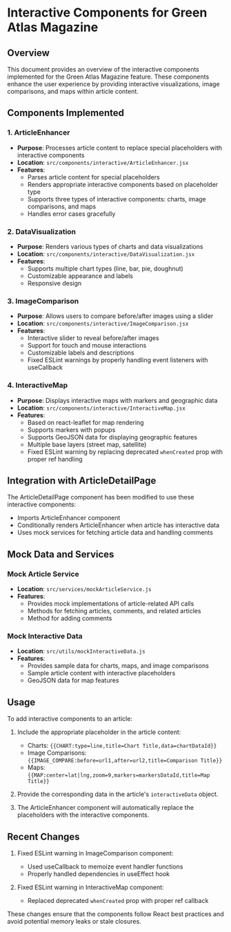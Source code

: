 # Interactive Components for Green Atlas Magazine

## Overview
This document provides an overview of the interactive components implemented for the Green Atlas Magazine feature. These components enhance the user experience by providing interactive visualizations, image comparisons, and maps within article content.

## Components Implemented

### 1. ArticleEnhancer
- **Purpose**: Processes article content to replace special placeholders with interactive components
- **Location**: `src/components/interactive/ArticleEnhancer.jsx`
- **Features**:
  - Parses article content for special placeholders
  - Renders appropriate interactive components based on placeholder type
  - Supports three types of interactive components: charts, image comparisons, and maps
  - Handles error cases gracefully

### 2. DataVisualization
- **Purpose**: Renders various types of charts and data visualizations
- **Location**: `src/components/interactive/DataVisualization.jsx`
- **Features**:
  - Supports multiple chart types (line, bar, pie, doughnut)
  - Customizable appearance and labels
  - Responsive design

### 3. ImageComparison
- **Purpose**: Allows users to compare before/after images using a slider
- **Location**: `src/components/interactive/ImageComparison.jsx`
- **Features**:
  - Interactive slider to reveal before/after images
  - Support for touch and mouse interactions
  - Customizable labels and descriptions
  - Fixed ESLint warnings by properly handling event listeners with useCallback

### 4. InteractiveMap
- **Purpose**: Displays interactive maps with markers and geographic data
- **Location**: `src/components/interactive/InteractiveMap.jsx`
- **Features**:
  - Based on react-leaflet for map rendering
  - Supports markers with popups
  - Supports GeoJSON data for displaying geographic features
  - Multiple base layers (street map, satellite)
  - Fixed ESLint warning by replacing deprecated `whenCreated` prop with proper ref handling

## Integration with ArticleDetailPage

The ArticleDetailPage component has been modified to use these interactive components:

- Imports ArticleEnhancer component
- Conditionally renders ArticleEnhancer when article has interactive data
- Uses mock services for fetching article data and handling comments

## Mock Data and Services

### Mock Article Service
- **Location**: `src/services/mockArticleService.js`
- **Features**:
  - Provides mock implementations of article-related API calls
  - Methods for fetching articles, comments, and related articles
  - Method for adding comments

### Mock Interactive Data
- **Location**: `src/utils/mockInteractiveData.js`
- **Features**:
  - Provides sample data for charts, maps, and image comparisons
  - Sample article content with interactive placeholders
  - GeoJSON data for map features

## Usage

To add interactive components to an article:

1. Include the appropriate placeholder in the article content:
   - Charts: `{{CHART:type=line,title=Chart Title,data=chartDataId}}`
   - Image Comparisons: `{{IMAGE_COMPARE:before=url1,after=url2,title=Comparison Title}}`
   - Maps: `{{MAP:center=lat|lng,zoom=9,markers=markersDataId,title=Map Title}}`

2. Provide the corresponding data in the article's `interactiveData` object.

3. The ArticleEnhancer component will automatically replace the placeholders with the interactive components.

## Recent Changes

1. Fixed ESLint warning in ImageComparison component:
   - Used useCallback to memoize event handler functions
   - Properly handled dependencies in useEffect hook

2. Fixed ESLint warning in InteractiveMap component:
   - Replaced deprecated `whenCreated` prop with proper ref callback

These changes ensure that the components follow React best practices and avoid potential memory leaks or stale closures.